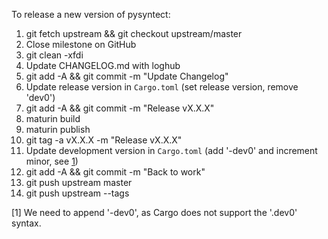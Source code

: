 To release a new version of pysyntect:
1. git fetch upstream && git checkout upstream/master
2. Close milestone on GitHub
3. git clean -xfdi
4. Update CHANGELOG.md with loghub
5. git add -A && git commit -m "Update Changelog"
6. Update release version in ``Cargo.toml`` (set release version, remove 'dev0')
7. git add -A && git commit -m "Release vX.X.X"
8. maturin build
9. maturin publish
10. git tag -a vX.X.X -m "Release vX.X.X"
11. Update development version in ``Cargo.toml`` (add '-dev0' and increment minor, see [1](#explanation))
12. git add -A && git commit -m "Back to work"
13. git push upstream master
14. git push upstream --tags

[<a name="explanation">1</a>] We need to append '-dev0', as Cargo does not support the '.dev0'
syntax.
